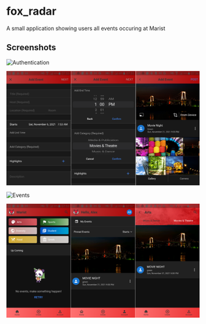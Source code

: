 # fox_radar

A small application showing users all events occuring at Marist

## Screenshots

![Authentication](images/thumbnail_auth.png)


![Create Event](images/thumbnail_create_event.png)


![Events](images/thumbnail_events.png)

![More Events](images/thumbnail_more_events.png)
